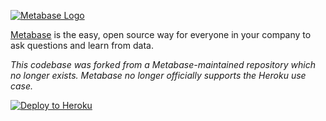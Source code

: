 [![Metabase Logo](http://www.metabase.com/images/logo.svg)](http://www.metabase.com/)

[Metabase](http://www.metabase.com/) is the easy, open source way for everyone in your company to
ask questions and learn from data.

_This codebase was forked from a Metabase-maintained repository which no longer exists. Metabase no
longer officially supports the Heroku use case._

[![Deploy to Heroku](https://www.herokucdn.com/deploy/button.svg)](https://heroku.com/deploy)
